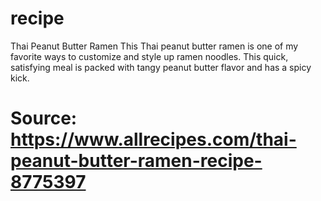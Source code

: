 # recipe
Thai Peanut Butter Ramen
This Thai peanut butter ramen is one of my favorite ways to customize and style up ramen noodles. This quick, satisfying meal is packed with tangy peanut butter flavor and has a spicy kick.
# Source: https://www.allrecipes.com/thai-peanut-butter-ramen-recipe-8775397
